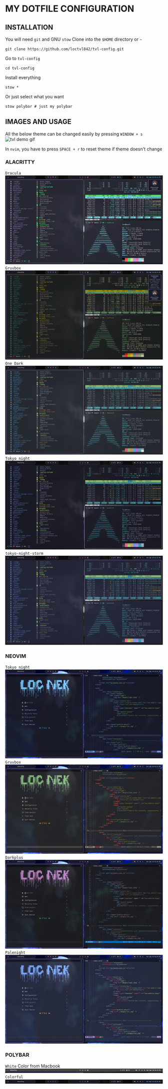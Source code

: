 # MY DOTFILE CONFIGURATION

## INSTALLATION

You will need `git` and GNU `stow`
Clone into the `$HOME` directory or `~`

```
git clone https://github.com/loctvl842/tvl-config.git
```

Go to `tvl-config`

```
cd tvl-config
```

Install everything

```
stow *
```

Or just select what you want

```
stow polybar # just my polybar
```

## IMAGES AND USAGE

All the below theme can be changed easily by pressing `WINDOW + s`
![tvl demo gif](./gallery/changeTheme.gif)

In `nvim`, you have to press `SPACE + r` to reset theme if theme doesn't change

### ALACRITTY

`Dracula`
![tvl image](./gallery/alacritty/dracula.png)
`Gruvbox`
![tvl image](./gallery/alacritty/gruvbox.png)
`One Dark`
![tvl image](./gallery/alacritty/onedark.png)
`Tokyo night`
![tvl image](./gallery/alacritty/tokyo-night.png)
`tokyo-night-storm`
![tvl image](./gallery/alacritty/tokyo-night-storm.png)

### NEOVIM

`Tokyo night`
![tvl image](./gallery/neovim/tokyo-night.png)
`Gruvbox`
![tvl image](./gallery/neovim/gruvbox.png)
`Darkplus`
![tvl image](./gallery/neovim/darkplus.png)
`Palenight`
![tvl image](./gallery/neovim/palenight.png)

### POLYBAR

`White` Color from Macbook
![tvl white](./gallery/polybar/white.png)
`Colorful`
![tvl colorful](./gallery/polybar/colorful.png)
